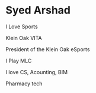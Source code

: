 # Syed Arshad 

I Love Sports

Klein Oak VITA

President of the Klein Oak eSports

I Play MLC

I love CS, Acounting, BIM

Pharmacy tech
